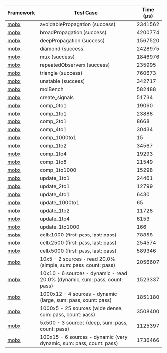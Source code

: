| Framework | Test Case | Time (μs) |
| --- | --- | --- |
| [mobx](https://github.com/mobxjs/mobx.dart) | avoidablePropagation (success) | 2341562 |
| [mobx](https://github.com/mobxjs/mobx.dart) | broadPropagation (success) | 4200774 |
| [mobx](https://github.com/mobxjs/mobx.dart) | deepPropagation (success) | 1567520 |
| [mobx](https://github.com/mobxjs/mobx.dart) | diamond (success) | 2428975 |
| [mobx](https://github.com/mobxjs/mobx.dart) | mux (success) | 1846976 |
| [mobx](https://github.com/mobxjs/mobx.dart) | repeatedObservers (success) | 235995 |
| [mobx](https://github.com/mobxjs/mobx.dart) | triangle (success) | 760673 |
| [mobx](https://github.com/mobxjs/mobx.dart) | unstable (success) | 342717 |
| [mobx](https://github.com/mobxjs/mobx.dart) | molBench | 582488 |
| [mobx](https://github.com/mobxjs/mobx.dart) | create_signals | 51734 |
| [mobx](https://github.com/mobxjs/mobx.dart) | comp_0to1 | 19060 |
| [mobx](https://github.com/mobxjs/mobx.dart) | comp_1to1 | 23888 |
| [mobx](https://github.com/mobxjs/mobx.dart) | comp_2to1 | 8668 |
| [mobx](https://github.com/mobxjs/mobx.dart) | comp_4to1 | 30434 |
| [mobx](https://github.com/mobxjs/mobx.dart) | comp_1000to1 | 15 |
| [mobx](https://github.com/mobxjs/mobx.dart) | comp_1to2 | 34567 |
| [mobx](https://github.com/mobxjs/mobx.dart) | comp_1to4 | 19293 |
| [mobx](https://github.com/mobxjs/mobx.dart) | comp_1to8 | 21549 |
| [mobx](https://github.com/mobxjs/mobx.dart) | comp_1to1000 | 15298 |
| [mobx](https://github.com/mobxjs/mobx.dart) | update_1to1 | 24461 |
| [mobx](https://github.com/mobxjs/mobx.dart) | update_2to1 | 12799 |
| [mobx](https://github.com/mobxjs/mobx.dart) | update_4to1 | 6430 |
| [mobx](https://github.com/mobxjs/mobx.dart) | update_1000to1 | 65 |
| [mobx](https://github.com/mobxjs/mobx.dart) | update_1to2 | 11728 |
| [mobx](https://github.com/mobxjs/mobx.dart) | update_1to4 | 6153 |
| [mobx](https://github.com/mobxjs/mobx.dart) | update_1to1000 | 166 |
| [mobx](https://github.com/mobxjs/mobx.dart) | cellx1000 (first: pass, last: pass) | 78858 |
| [mobx](https://github.com/mobxjs/mobx.dart) | cellx2500 (first: pass, last: pass) | 254574 |
| [mobx](https://github.com/mobxjs/mobx.dart) | cellx5000 (first: pass, last: pass) | 589346 |
| [mobx](https://github.com/mobxjs/mobx.dart) | 10x5 - 2 sources - read 20.0% (simple, sum: pass, count: pass) | 2056607 |
| [mobx](https://github.com/mobxjs/mobx.dart) | 10x10 - 6 sources - dynamic - read 20.0% (dynamic, sum: pass, count: pass) | 1523337 |
| [mobx](https://github.com/mobxjs/mobx.dart) | 1000x12 - 4 sources - dynamic (large, sum: pass, count: pass) | 1851180 |
| [mobx](https://github.com/mobxjs/mobx.dart) | 1000x5 - 25 sources (wide dense, sum: pass, count: pass) | 3508400 |
| [mobx](https://github.com/mobxjs/mobx.dart) | 5x500 - 3 sources (deep, sum: pass, count: pass) | 1125397 |
| [mobx](https://github.com/mobxjs/mobx.dart) | 100x15 - 6 sources - dynamic (very dynamic, sum: pass, count: pass) | 1736466 |
